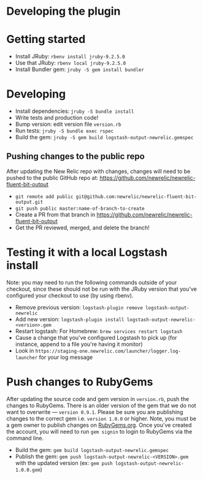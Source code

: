 # Developing the plugin

# Getting started

* Install JRuby: `rbenv install jruby-9.2.5.0`
* Use that JRuby: `rbenv local jruby-9.2.5.0`
* Install Bundler gem: `jruby -S gem install bundler`

# Developing

* Install dependencies: `jruby -S bundle install`
* Write tests and production code!
* Bump version: edit version file `version.rb`
* Run tests: `jruby -S bundle exec rspec`
* Build the gem: `jruby -S gem build logstash-output-newrelic.gemspec`

## Pushing changes to the public repo
After updating the New Relic repo with changes, changes will need to be pushed to the public GitHub repo at: https://github.com/newrelic/newrelic-fluent-bit-output

* `git remote add public git@github.com:newrelic/newrelic-fluent-bit-output.git`
* `git push public master:name-of-branch-to-create`
* Create a PR from that branch in https://github.com/newrelic/newrelic-fluent-bit-output
* Get the PR reviewed, merged, and delete the branch!

# Testing it with a local Logstash install

Note: you may need to run the following commands outside of your checkout, since these should not
be run with the JRuby version that you've configured your checkout to use (by using rbenv). 

* Remove previous version: `logstash-plugin remove logstash-output-newrelic`
* Add new version: `logstash-plugin install logstash-output-newrelic-<version>.gem`
* Restart logstash: For Homebrew: `brew services restart logstash`
* Cause a change that you've configured Logstash to pick up (for instance, append to a file you're having it monitor)
* Look in `https://staging-one.newrelic.com/launcher/logger.log-launcher` for your log message

# Push changes to RubyGems
After updating the source code and gem version in `version.rb`, push the changes to RubyGems. There is an older version of the gem that we do not want to overwrite — `version 0.9.1`. Please be sure you are publishing changes to the correct gem i.e. `version 1.0.0` or higher. Note, you must be a gem owner to publish changes on [RubyGems.org](https://rubygems.org/profiles/NR-LOGGING). Once you've created the account, you will need to run `gem signin` to login to RubyGems via the command line.

* Build the gem: `gem build logstash-output-newrelic.gemspec`
* Publish the gem: `gem push logstash-output-newrelic-<VERSION>.gem` with the updated version (ex: `gem push logstash-output-newrelic-1.0.0.gem`)

